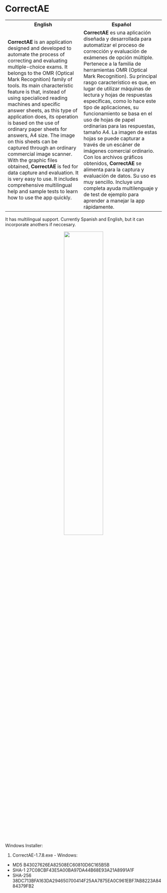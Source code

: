 # CorrectAE

<table>
  <tr>
    <th>English</th>
    <th>Español</th>
  </tr>
  <tr>
    <td>
      <strong>CorrectAE</strong> is an application designed and developed to automate the process of correcting and evaluating multiple-choice exams.
      It belongs to the OMR (Optical Mark Recognition) family of tools. Its main characteristic feature is that, instead of using specialiced 
      reading machines and specific answer sheets, as this type of application does, its operation is based on the use of ordinary paper sheets 
      for answers, A4 size. The image on this sheets can be captured through an ordinary commercial image scanner. With the graphic files obtained,
      <strong>CorrectAE</strong> is fed for data capture and evaluation.
      It is very easy to use. It includes comprehensive multilingual help and sample tests to learn how to use the app quickly.
    </td>
    <td>
      <strong>CorrectAE</strong> es una aplicación diseñada y desarrollada para automatizar el proceso de corrección y evaluación de exámenes de opción múltiple.
      Pertenece a la familia de herramientas OMR (Optical Mark Recognition). Su principal rasgo característico es que, en lugar de utilizar 
      máquinas de lectura y hojas de respuestas específicas, como lo hace este tipo de aplicaciones, su funcionamiento se basa en el uso de hojas de papel ordinarias 
      para las respuestas, tamaño A4. La imagen de estas hojas se puede capturar a través de un escáner de imágenes comercial ordinario. Con los archivos gráficos obtenidos,
      <strong>CorrectAE</strong> se alimenta para la captura y evaluación de datos.
      Su uso es muy sencillo. Incluye una completa ayuda multilenguaje y  de test de ejemplo para aprender a manejar la app rápidamente.
    </td>
  </tr>
</table>

It has multilingual support. Currently Spanish and English, but it can incorporate anothers if neccesary.

<p align="center">
  <img width="50%" src="https://github.com/user-attachments/assets/9c43a8e9-d2e9-4448-98d1-3d3d5aa0161f">  
</p>

Windows Installer: 
1. CorrectAE-1.7.8.exe - Windows: 
  -	MD5  	   B43027626EA82508EC60810D6C165B5B
  - SHA-1    27C08CBF43E5A00BA97DA44B68E93A21A8991A1F
  -	SHA-256	 38DC713BFA163DA294650700414F25AA7875EA0C961EBF7AB8223A8484379FB2
  
